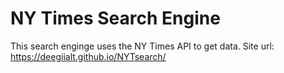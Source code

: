 NY Times Search Engine
====================================
This search enginge uses the NY Times API to get data.
Site url: https://deegiialt.github.io/NYTsearch/
